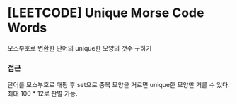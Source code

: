 # [LEETCODE] Unique Morse Code Words

모스부호로 변환한 단어의 unique한 모양의 갯수 구하기

### 접근

단어를 모스부호로 매핑 후 set으로 중복 모양을 거르면 unique한 모양만 거를 수 있다. 최대 100 \* 12로 판별 가능.
